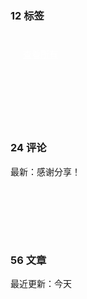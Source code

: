 <div class="blog-stats">
  <div class="stat-card">
    <i class="fas fa-tag"></i>
    <h3>12 标签</h3>
    <a href="/tags" class="gradient-btn">查看所有</a>
  </div>

  <div class="stat-card">
    <i class="fas fa-comments"></i>
    <h3>24 评论</h3>
    <div class="comment-preview">最新：感谢分享！</div>
  </div>

  <div class="stat-card">
    <i class="fas fa-feather"></i>
    <h3>56 文章</h3>
    <div class="update-time">最近更新：今天</div>
  </div>
</div>

<style>
.blog-stats {
  display: grid;
  gap: 2rem;
  grid-template-columns: repeat(auto-fit, minmax(280px, 1fr));
}

.stat-card {
  background: var(--card-bg);
  padding: 2rem;
  border-radius: 12px;
  box-shadow: var(--card-shadow);
  transition: transform 0.3s ease;
  
  &:hover {
    transform: translateY(-5px);
  }
  
  i {
    font-size: 2.5rem;
    color: var(--primary);
  }
}

.gradient-btn {
  background: linear-gradient(135deg, var(--primary), var(--secondary));
  color: white;
  padding: 8px 20px;
  border-radius: 25px;
  display: inline-block;
  margin-top: 1rem;
}
</style>
